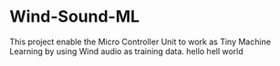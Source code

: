 # Wind-Sound-ML
This project enable the Micro Controller Unit to work as Tiny Machine Learning by using Wind audio as training data.
hello 
hell world 
